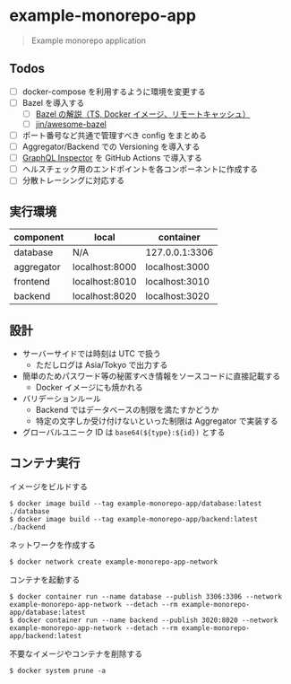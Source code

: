 # example-monorepo-app

> Example monorepo application

## Todos

- [ ] docker-compose を利用するように環境を変更する
- [ ] Bazel を導入する
  - [ ] [Bazel の解説（TS, Docker イメージ、リモートキャッシュ）](https://zenn.dev/kesin11/books/c86010deb5b8008f394f)
  - [ ] [jin/awesome-bazel](https://github.com/jin/awesome-bazel)
- [ ] ポート番号など共通で管理すべき config をまとめる
- [ ] Aggregator/Backend での Versioning を導入する
- [ ] [GraphQL Inspector](https://github.com/kamilkisiela/graphql-inspector) を GitHub Actions で導入する
- [ ] ヘルスチェック用のエンドポイントを各コンポーネントに作成する
- [ ] 分散トレーシングに対応する

## 実行環境

| component  | local          | container      |
| ---------- | -------------- | -------------- |
| database   | N/A            | 127.0.0.1:3306 |
| aggregator | localhost:8000 | localhost:3000 |
| frontend   | localhost:8010 | localhost:3010 |
| backend    | localhost:8020 | localhost:3020 |

## 設計

- サーバーサイドでは時刻は UTC で扱う
  - ただしログは Asia/Tokyo で出力する
- 簡単のためパスワード等の秘匿すべき情報をソースコードに直接記載する
  - Docker イメージにも焼かれる
- バリデーションルール
  - Backend ではデータベースの制限を満たすかどうか
  - 特定の文字しか受け付けないといった制限は Aggregator で実装する
- グローバルユニーク ID は `base64(${type}:${id})` とする

## コンテナ実行

イメージをビルドする

```shell
$ docker image build --tag example-monorepo-app/database:latest ./database
$ docker image build --tag example-monorepo-app/backend:latest ./backend
```

ネットワークを作成する

```shell
$ docker network create example-monorepo-app-network
```

コンテナを起動する

```shell
$ docker container run --name database --publish 3306:3306 --network example-monorepo-app-network --detach --rm example-monorepo-app/database:latest
$ docker container run --name backend --publish 3020:8020 --network example-monorepo-app-network --detach --rm example-monorepo-app/backend:latest
```

不要なイメージやコンテナを削除する

```shell
$ docker system prune -a
```
